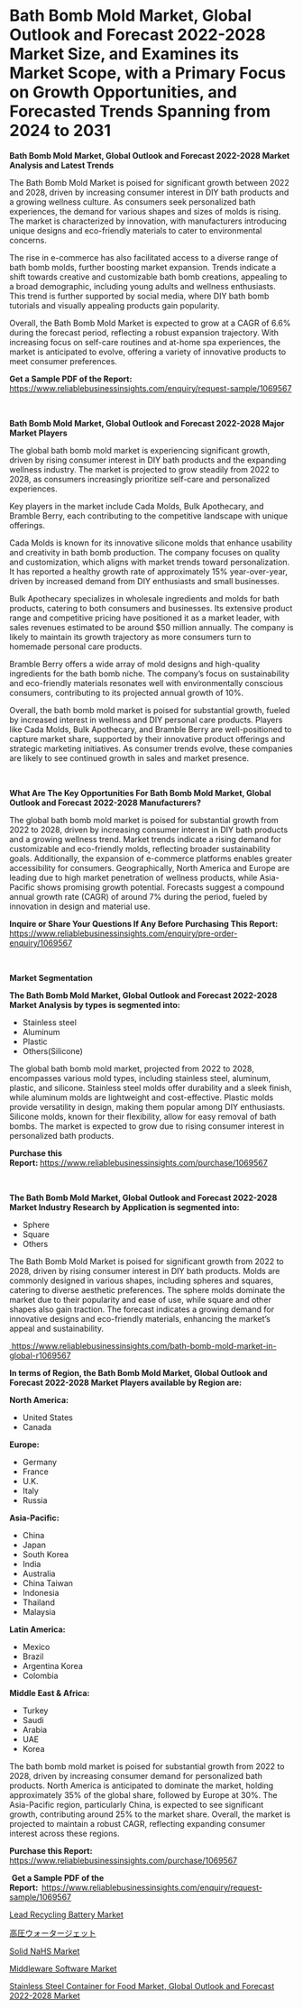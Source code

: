 <p><h1>Bath Bomb Mold Market, Global Outlook and Forecast 2022-2028 Market Size, and Examines its Market Scope, with a Primary Focus on Growth Opportunities, and Forecasted Trends Spanning from 2024 to 2031</h1></p><p><strong>Bath Bomb Mold Market, Global Outlook and Forecast 2022-2028 Market Analysis and Latest Trends</strong></p>
<p><p>The Bath Bomb Mold Market is poised for significant growth between 2022 and 2028, driven by increasing consumer interest in DIY bath products and a growing wellness culture. As consumers seek personalized bath experiences, the demand for various shapes and sizes of molds is rising. The market is characterized by innovation, with manufacturers introducing unique designs and eco-friendly materials to cater to environmental concerns. </p><p>The rise in e-commerce has also facilitated access to a diverse range of bath bomb molds, further boosting market expansion. Trends indicate a shift towards creative and customizable bath bomb creations, appealing to a broad demographic, including young adults and wellness enthusiasts. This trend is further supported by social media, where DIY bath bomb tutorials and visually appealing products gain popularity.</p><p>Overall, the Bath Bomb Mold Market is expected to grow at a CAGR of 6.6% during the forecast period, reflecting a robust expansion trajectory. With increasing focus on self-care routines and at-home spa experiences, the market is anticipated to evolve, offering a variety of innovative products to meet consumer preferences.</p></p>
<p><strong>Get a Sample PDF of the Report:&nbsp;</strong> <a href="https://www.reliablebusinessinsights.com/enquiry/request-sample/1069567">https://www.reliablebusinessinsights.com/enquiry/request-sample/1069567</a></p>
<p>&nbsp;</p>
<p><strong>Bath Bomb Mold Market, Global Outlook and Forecast 2022-2028 Major Market Players</strong></p>
<p><p>The global bath bomb mold market is experiencing significant growth, driven by rising consumer interest in DIY bath products and the expanding wellness industry. The market is projected to grow steadily from 2022 to 2028, as consumers increasingly prioritize self-care and personalized experiences.</p><p>Key players in the market include Cada Molds, Bulk Apothecary, and Bramble Berry, each contributing to the competitive landscape with unique offerings. </p><p>Cada Molds is known for its innovative silicone molds that enhance usability and creativity in bath bomb production. The company focuses on quality and customization, which aligns with market trends toward personalization. It has reported a healthy growth rate of approximately 15% year-over-year, driven by increased demand from DIY enthusiasts and small businesses.</p><p>Bulk Apothecary specializes in wholesale ingredients and molds for bath products, catering to both consumers and businesses. Its extensive product range and competitive pricing have positioned it as a market leader, with sales revenues estimated to be around $50 million annually. The company is likely to maintain its growth trajectory as more consumers turn to homemade personal care products.</p><p>Bramble Berry offers a wide array of mold designs and high-quality ingredients for the bath bomb niche. The company’s focus on sustainability and eco-friendly materials resonates well with environmentally conscious consumers, contributing to its projected annual growth of 10%.</p><p>Overall, the bath bomb mold market is poised for substantial growth, fueled by increased interest in wellness and DIY personal care products. Players like Cada Molds, Bulk Apothecary, and Bramble Berry are well-positioned to capture market share, supported by their innovative product offerings and strategic marketing initiatives. As consumer trends evolve, these companies are likely to see continued growth in sales and market presence.</p></p>
<p>&nbsp;</p>
<p><strong>What Are The Key Opportunities For Bath Bomb Mold Market, Global Outlook and Forecast 2022-2028 Manufacturers?</strong></p>
<p><p>The global bath bomb mold market is poised for substantial growth from 2022 to 2028, driven by increasing consumer interest in DIY bath products and a growing wellness trend. Market trends indicate a rising demand for customizable and eco-friendly molds, reflecting broader sustainability goals. Additionally, the expansion of e-commerce platforms enables greater accessibility for consumers. Geographically, North America and Europe are leading due to high market penetration of wellness products, while Asia-Pacific shows promising growth potential. Forecasts suggest a compound annual growth rate (CAGR) of around 7% during the period, fueled by innovation in design and material use.</p></p>
<p><strong>Inquire or Share Your Questions If Any Before Purchasing This Report:</strong> <a href="https://www.reliablebusinessinsights.com/enquiry/pre-order-enquiry/1069567">https://www.reliablebusinessinsights.com/enquiry/pre-order-enquiry/1069567</a></p>
<p>&nbsp;</p>
<p><strong>Market Segmentation</strong></p>
<p><strong>The Bath Bomb Mold Market, Global Outlook and Forecast 2022-2028 Market Analysis by types is segmented into:</strong></p>
<p><ul><li>Stainless steel</li><li>Aluminum</li><li>Plastic</li><li>Others(Silicone)</li></ul></p>
<p><p>The global bath bomb mold market, projected from 2022 to 2028, encompasses various mold types, including stainless steel, aluminum, plastic, and silicone. Stainless steel molds offer durability and a sleek finish, while aluminum molds are lightweight and cost-effective. Plastic molds provide versatility in design, making them popular among DIY enthusiasts. Silicone molds, known for their flexibility, allow for easy removal of bath bombs. The market is expected to grow due to rising consumer interest in personalized bath products.</p></p>
<p><strong>Purchase this Report:&nbsp;</strong><a href="https://www.reliablebusinessinsights.com/purchase/1069567">https://www.reliablebusinessinsights.com/purchase/1069567</a></p>
<p>&nbsp;</p>
<p><strong>The Bath Bomb Mold Market, Global Outlook and Forecast 2022-2028 Market Industry Research by Application is segmented into:</strong></p>
<p><ul><li>Sphere</li><li>Square</li><li>Others</li></ul></p>
<p><p>The Bath Bomb Mold Market is poised for significant growth from 2022 to 2028, driven by rising consumer interest in DIY bath products. Molds are commonly designed in various shapes, including spheres and squares, catering to diverse aesthetic preferences. The sphere molds dominate the market due to their popularity and ease of use, while square and other shapes also gain traction. The forecast indicates a growing demand for innovative designs and eco-friendly materials, enhancing the market’s appeal and sustainability.</p></p>
<p><a href="https://www.reliablebusinessinsights.com/bath-bomb-mold-market-in-global-r1069567">&nbsp;https://www.reliablebusinessinsights.com/bath-bomb-mold-market-in-global-r1069567</a></p>
<p><strong>In terms of Region, the Bath Bomb Mold Market, Global Outlook and Forecast 2022-2028 Market Players available by Region are:</strong></p>
<p>
    <p> <strong> North America: </strong>
        <ul>
            <li>United States</li>
            <li>Canada</li>
        </ul>
        </p> 
    <p> <strong> Europe: </strong>
        <ul>
            <li>Germany</li>
            <li>France</li>
            <li>U.K.</li>
            <li>Italy</li>
            <li>Russia</li>
        </ul>
        </p> 
    <p> <strong> Asia-Pacific: </strong>
        <ul>
            <li>China</li>
            <li>Japan</li>
            <li>South Korea</li>
            <li>India</li>
            <li>Australia</li>
            <li>China Taiwan</li>
            <li>Indonesia</li>
            <li>Thailand</li>
            <li>Malaysia</li>
        </ul>
        </p> 
    <p> <strong> Latin America: </strong>
        <ul>
            <li>Mexico</li>
            <li>Brazil</li>
            <li>Argentina Korea</li>
            <li>Colombia</li>
        </ul>
        </p> 
    <p> <strong> Middle East & Africa: </strong>
        <ul>
            <li>Turkey</li>
            <li>Saudi</li>
            <li>Arabia</li>
            <li>UAE</li>
            <li>Korea</li>
        </ul>
    </p>
    </p>
<p><p>The bath bomb mold market is poised for substantial growth from 2022 to 2028, driven by increasing consumer demand for personalized bath products. North America is anticipated to dominate the market, holding approximately 35% of the global share, followed by Europe at 30%. The Asia-Pacific region, particularly China, is expected to see significant growth, contributing around 25% to the market share. Overall, the market is projected to maintain a robust CAGR, reflecting expanding consumer interest across these regions.</p></p>
<p><strong>Purchase this Report: </strong><a href="https://www.reliablebusinessinsights.com/purchase/1069567">https://www.reliablebusinessinsights.com/purchase/1069567</a></p>
<p>&nbsp;<strong>Get a Sample PDF of the Report:&nbsp;&nbsp;</strong><a href="https://www.reliablebusinessinsights.com/enquiry/request-sample/1069567">https://www.reliablebusinessinsights.com/enquiry/request-sample/1069567</a></p>
<p><strong></strong></p>
<p><p><a href="https://issuu.com/reportprime-2/docs/lead-recycling-battery-market-size-_591a20a9ba4dfc">Lead Recycling Battery Market</a></p><p><a href="https://medium.com/@mk4cronn/%E3%82%B0%E3%83%AD%E3%83%BC%E3%83%90%E3%83%AB%E9%AB%98%E5%9C%A7%E6%B0%B4%E3%82%B8%E3%82%A7%E3%83%83%E3%83%88%E5%B8%82%E5%A0%B4%E3%81%AE%E7%8A%B6%E6%B3%81-2024%E5%B9%B4-2031%E5%B9%B4-%E3%81%A8%E5%9C%B0%E5%9F%9F-%E8%A3%BD%E5%93%81-%E3%82%A8%E3%83%B3%E3%83%89%E3%83%A6%E3%83%BC%E3%82%BA%E5%88%A5%E3%81%AE%E4%BA%88%E6%B8%AC-2c7025aeb835">高圧ウォータージェット</a></p><p><a href="https://medium.com/@clairhane_9803/solid-nahs-market-outlook-complete-industry-analysis-2024-to-2031-d6473d311b18">Solid NaHS Market</a></p><p><a href="https://www.linkedin.com/pulse/future-trends-global-middleware-software-market-insights-skmwe?trackingId=8SPgsSNVRtywz9vRvCWrkg%3D%3D">Middleware Software Market</a></p><p><a href="https://github.com/nicoletavirag/Market-Research-Report-List-5/blob/main/stainless-steel-container-for-food-market-global-outlook-and-forecast-2022-2028-market.md">Stainless Steel Container for Food Market, Global Outlook and Forecast 2022-2028 Market</a></p></p>